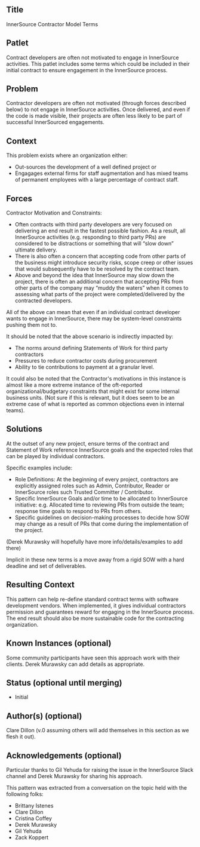## Title

InnerSource Contractor Model Terms

## Patlet

Contract developers are often not motivated to engage in InnerSource activities. This patlet includes some terms which could be included in their initial contract to ensure engagement in the InnerSource process.

## Problem

Contractor developers are often not motivated (through forces described below) to not engage in InnerSource activities. Once delivered, and even if the code is made visible, their projects are often less likely to be part of successful InnerSourced engagements.

## Context

This problem exists where an organization either:

- Out-sources the development of a well defined project or
- Engagages external firms for staff augmentation and has mixed teams of permanent employees with a large percentage of contract staff.

## Forces

Contractor Motivation and Constraints:

- Often contracts with third party developers are very focused on delivering an end result in the fastest possible fashion. As a result, all InnerSource activities (e.g. responding to third party PRs) are considered to be distractions or something that will “slow down” ultimate delivery.
- There is also often a concern that accepting code from other parts of the business might introduce security risks, scope creep or other issues that would subsequently have to be resolved by the contract team.
- Above and beyond the idea that InnerSource may slow down the project, there is often an additional concern that accepting PRs from other parts of the company may “muddy the waters” when it comes to assessing what parts of the project were completed/delivered by the contracted developers.

All of the above can mean that even if an individual contract developer wants to engage in InnerSource, there may be system-level constraints pushing them not to.

It should be noted that the above scenario is indirectly impacted by:

- The norms around defining Statements of Work for third party contractors
- Pressures to reduce contractor costs during procurement
- Ability to tie contributions to payment at a granular level.

It could also be noted that the Contractor's motivations in this instance is almost like a more extreme instance of the oft-reported organizational/budgetary constraints that might exist for some internal business units. (Not sure if this is relevant, but it does seem to be an extreme case of what is reported as common objections even in internal teams).

## Solutions

At the outset of any new project, ensure terms of the contract and Statement of Work reference InnerSource goals and the expected roles that can be played by individual contractors.

Specific examples include:

- Role Definitions: At the beginning of every project, contractors are explicitly assigned roles such as Admin, Contributor, Reader or InnerSource roles such Trusted Committer / Contributor.
- Specific InnerSource Goals and/or time to be allocated to InnerSource initiative: e.g. Allocated time to reviewing PRs from outside the team; response time goals to respond to PRs from others.
- Specific guidelines on decision-making processes to decide how SOW may change as a result of PRs that come during the implementation of the project.

(Derek Murawsky will hopefully have more info/details/examples to add there)

Implicit in these new terms is a move away from a rigid SOW with a hard deadline and set of deliverables.

## Resulting Context

This pattern can help re-define standard contract terms with software development vendors. When implemented, it gives individual contractors permission and guarantees reward for engaging in the InnerSource process.
The end result should also be more sustainable code for the contracting organization.

## Known Instances (optional)

Some community participants have seen this approach work with their clients. Derek Murawsky can add details as appropriate.

## Status (optional until merging)

- Initial

## Author(s) (optional)

Clare Dillon (v.0 assuming others will add themselves in this section as we flesh it out).

## Acknowledgements (optional)

Particular thanks to Gil Yehuda for raising the issue  in the InnerSource Slack channel and Derek Murawsky for sharing his approach.

This pattern was extracted from a conversation on the topic held with the following folks:

- Brittany Istenes
- Clare Dillon
- Cristina Coffey
- Derek Murawsky
- Gil Yehuda
- Zack Koppert
